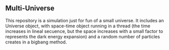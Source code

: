 ## Multi-Universe

This repository is a simulation just for fun of a small universe.
It includes an Universe object, with space-time object running in a thread 
(the time increases in lineal secuence, but the space increases with a small factor to
represents the dark energy expansion) and a random number of particles creates in a 
bigbang method.
